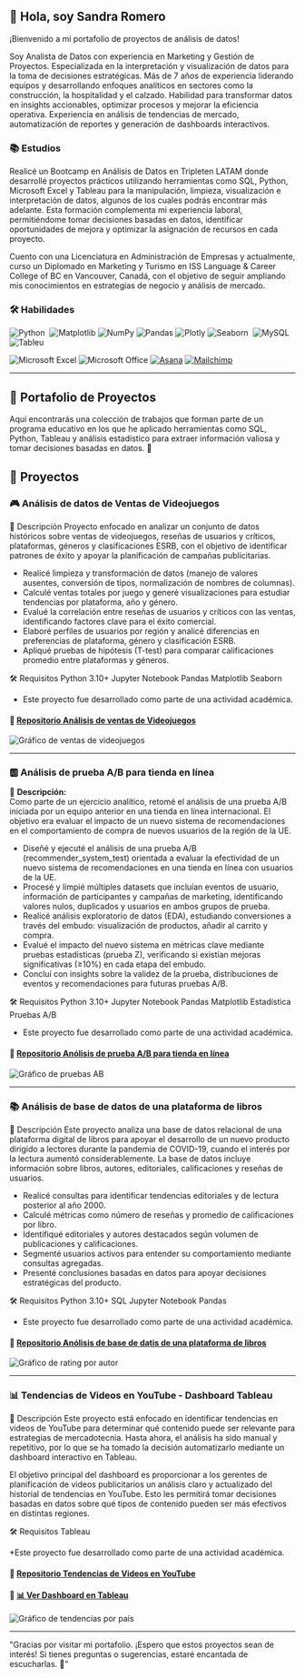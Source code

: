##  👋 Hola, soy Sandra Romero

¡Bienvenido a mi portafolio de proyectos de análisis de datos!

Soy Analista de Datos con experiencia en Marketing y Gestión de Proyectos. Especializada en la interpretación y visualización de datos para la toma de decisiones estratégicas. Más de 7 años de experiencia liderando equipos y desarrollando enfoques analíticos en sectores como la construcción, la hospitalidad y el calzado. Habilidad para transformar datos en insights accionables, optimizar procesos y mejorar la eficiencia operativa. Experiencia en análisis de tendencias de mercado, automatización de reportes y generación de dashboards interactivos.

### 📚 Estudios

Realicé un Bootcamp en Análisis de Datos en Tripleten LATAM donde desarrollé proyectos prácticos utilizando herramientas como SQL, Python, Microsoft Excel y Tableau para la manipulación, limpieza, visualización e interpretación de datos, algunos de los cuales podrás encontrar más adelante. Esta formación complementa mi experiencia laboral, permitiéndome tomar decisiones basadas en datos, identificar oportunidades de mejora y optimizar la asignación de recursos en cada proyecto.

Cuento con una Licenciatura en Administración de Empresas y actualmente, curso un Diplomado en Marketing y Turismo en ISS Language & Career College of BC en Vancouver, Canadá, con el objetivo de seguir ampliando mis conocimientos en estrategias de negocio y análisis de mercado. 


### 🛠️ Habilidades

![Python](https://img.shields.io/badge/python-3670A0?style=for-the-badge&logo=python&logoColor=ffdd54)&nbsp;
![Matplotlib](https://img.shields.io/badge/Matplotlib-%23ffffff.svg?style=for-the-badge&logo=Matplotlib&logoColor=black)
![NumPy](https://img.shields.io/badge/numpy-%23013243.svg?style=for-the-badge&logo=numpy&logoColor=white)
![Pandas](https://img.shields.io/badge/pandas-%23150458.svg?style=for-the-badge&logo=pandas&logoColor=white)
![Plotly](https://img.shields.io/badge/Plotly-%233F4F75.svg?style=for-the-badge&logo=plotly&logoColor=white)
![Seaborn](https://img.shields.io/badge/Seaborn-9933CC.svg?style=for-the-badge&logo=Seaborn&logoColor=white)&nbsp;
![MySQL](https://img.shields.io/badge/mysql-4479A1.svg?style=for-the-badge&logo=mysql&logoColor=white)
![Tableu](https://img.shields.io/badge/Tableu-D70A53.svg?style=for-the-badge&logo=Tableu&logoColor=white)&nbsp;

![Microsoft Excel](https://img.shields.io/badge/Microsoft_Excel-217346?style=for-the-badge&logo=microsoft-excel&logoColor=white)
![Microsoft Office](https://img.shields.io/badge/Microsoft_Office-D83B01?style=for-the-badge&logo=microsoft-office&logoColor=white)
[![Asana](https://img.shields.io/badge/Asana-F06A6A.svg?style=for-the-badge&logo=asana&logoColor=fff)](#)
[![Mailchimp](https://img.shields.io/badge/Mailchimp-FFFF00.svg?style=for-the-badge&logo=mailchimp&logoColor=fff)](#)

---


## 📌 Portafolio de Proyectos

Aquí encontrarás una colección de trabajos que forman parte de un programa educativo en los que he aplicado herramientas como SQL, Python, Tableau y análisis estadístico para extraer información valiosa y tomar decisiones basadas en datos. 🚀  

## 📂 Proyectos  

### 🎮 Análisis de datos de Ventas de Videojuegos  

📌 Descripción
Proyecto enfocado en analizar un conjunto de datos históricos sobre ventas de videojuegos, reseñas de usuarios y críticos, plataformas, géneros y clasificaciones ESRB, con el objetivo de identificar patrones de éxito y apoyar la planificación de campañas publicitarias.

- Realicé limpieza y transformación de datos (manejo de valores ausentes, conversión de tipos, normalización de nombres de columnas).
- Calculé ventas totales por juego y generé visualizaciones para estudiar tendencias por plataforma, año y género.
- Evalué la correlación entre reseñas de usuarios y críticos con las ventas, identificando factores clave para el éxito comercial.
- Elaboré perfiles de usuarios por región y analicé diferencias en preferencias de plataforma, género y clasificación ESRB.
- Apliqué pruebas de hipótesis (T-test) para comparar calificaciones promedio entre plataformas y géneros.

🛠 Requisitos
Python 3.10+
Jupyter Notebook
Pandas
Matplotlib
Seaborn

* Este proyecto fue desarrollado como parte de una actividad académica.
  
#### 🔗 [Repositorio Análisis de ventas de Videojuegos](https://github.com/sandrarors/Analisis-de-datos-de-ventas-de-videojuegos) 

![Gráfico de ventas de videojuegos](https://github.com/sandrarors/Sandra_Romero_Portafolio/blob/main/Proyecto_Ventas_de_videojuegos.png)

---

### 🆎 Análisis de prueba A/B para tienda en línea  

📌 **Descripción:**  
Como parte de un ejercicio analítico, retomé el análisis de una prueba A/B iniciada por un equipo anterior en una tienda en línea internacional. El objetivo era evaluar el impacto de un nuevo sistema de recomendaciones en el comportamiento de compra de nuevos usuarios de la región de la UE.

- Diseñé y ejecuté el análisis de una prueba A/B (recommender_system_test) orientada a evaluar la efectividad de un nuevo sistema de recomendaciones en una tienda en línea con usuarios de la UE.
- Procesé y limpié múltiples datasets que incluían eventos de usuario, información de participantes y campañas de marketing, identificando valores nulos, duplicados y usuarios en ambos grupos de prueba.
- Realicé análisis exploratorio de datos (EDA), estudiando conversiones a través del embudo: visualización de productos, añadir al carrito y compra.
- Evalué el impacto del nuevo sistema en métricas clave mediante pruebas estadísticas (prueba Z), verificando si existían mejoras significativas (≥10%) en cada etapa del embudo.
- Concluí con insights sobre la validez de la prueba, distribuciones de eventos y recomendaciones para futuras pruebas A/B.

🛠 Requisitos
Python 3.10+
Jupyter Notebook
Pandas
Matplotlib
Estadística
Pruebas A/B

* Este proyecto fue desarrollado como parte de una actividad académica.

#### 🔗 [Repositorio Anólisis de prueba A/B para tienda en línea](https://github.com/sandrarors/Analisis-de-prueba-AB-para-tienda-en-linea) 

![Gráfico de pruebas AB](https://github.com/sandrarors/Sandra_Romero_Portafolio/blob/main/Proyecto_de_pruebas_AB.png)

---

### 📚 Análisis de base de datos de una plataforma de libros 

📌 Descripción
Este proyecto analiza una base de datos relacional de una plataforma digital de libros para apoyar el desarrollo de un nuevo producto dirigido a lectores durante la pandemia de COVID-19, cuando el interés por la lectura aumentó considerablemente. La base de datos incluye información sobre libros, autores, editoriales, calificaciones y reseñas de usuarios.

- Realicé consultas para identificar tendencias editoriales y de lectura posterior al año 2000.
- Calculé métricas como número de reseñas y promedio de calificaciones por libro.
- Identifiqué editoriales y autores destacados según volumen de publicaciones y calificaciones.
- Segmenté usuarios activos para entender su comportamiento mediante consultas agregadas.
- Presenté conclusiones basadas en datos para apoyar decisiones estratégicas del producto.

🛠 Requisitos
Python 3.10+
SQL
Jupyter Notebook
Pandas

* Este proyecto fue desarrollado como parte de una actividad académica.
  
#### 🔗 [Repositorio Anólisis de base de datis de una plataforma de libros](https://github.com/sandrarors/Analisis-de-base-de-datos-de-una-plataforma-de-libros)

![Gráfico de rating por autor](https://github.com/sandrarors/Sandra_Romero_Portafolio/blob/main/Proyecto_App_libros_SQL.png)

---

### 📊 Tendencias de Videos en YouTube - Dashboard Tableau  

📌 Descripción
Este proyecto está enfocado en identificar tendencias en videos de YouTube para determinar qué contenido puede ser relevante para estrategias de mercadotecnia. Hasta ahora, el análisis ha sido manual y repetitivo, por lo que se ha tomado la decisión automatizarlo mediante un dashboard interactivo en Tableau.

El objetivo principal del dashboard es proporcionar a los gerentes de planificación de videos publicitarios un análisis claro y actualizado del historial de tendencias en YouTube. Esto les permitirá tomar decisiones basadas en datos sobre qué tipos de contenido pueden ser más efectivos en distintas regiones.

🛠 Requisitos
Tableau

*Este proyecto fue desarrollado como parte de una actividad académica.

#### 🔗 [Repositorio Tendencias de Videos en YouTube](https://github.com/sandrarors/Tendencias_videos_YouTube_dashboard_Tableau)  
#### 🔗 [📊 Ver Dashboard en Tableau](https://public.tableau.com/app/profile/sandra.romero3739/viz/Sprint12-Proyecto_17365833453630/Dashboard1) 

![Gráfico de tendencias por país](https://github.com/sandrarors/Sandra_Romero_Portafolio/blob/main/Proyecto_Dashboard_Tableau.png)


---

"Gracias por visitar mi portafolio. ¡Espero que estos proyectos sean de interés! Si tienes preguntas o sugerencias, estaré encantada de escucharlas. 🚀"
